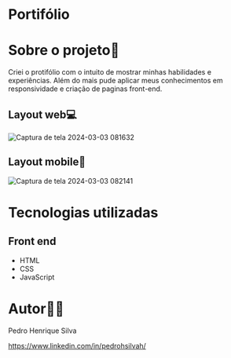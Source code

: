 # Portifólio

# Sobre o projeto📓

Criei o protifólio com o intuito de mostrar minhas habilidades e experiências. Além do mais pude aplicar meus conhecimentos em responsividade e criação de paginas front-end.

## Layout web💻
![Captura de tela 2024-03-03 081632](https://github.com/pedrohsilvah/portifolio/assets/124065912/8f0d2f0c-af8a-40d9-84d3-b69406d7dec7)

## Layout mobile📱
![Captura de tela 2024-03-03 082141](https://github.com/pedrohsilvah/portifolio/assets/124065912/af8fe042-2e52-401d-bdf2-5c93d60f7d06)

# Tecnologias utilizadas
## Front end
- HTML
- CSS
- JavaScript

# Autor🧑‍💻

Pedro Henrique Silva

https://www.linkedin.com/in/pedrohsilvah/
